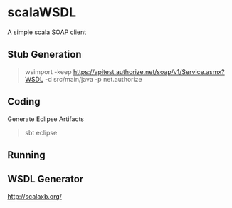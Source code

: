 scalaWSDL
==================

A simple scala SOAP client

Stub Generation
---------------

> wsimport -keep https://apitest.authorize.net/soap/v1/Service.asmx?WSDL  -d src/main/java -p net.authorize

Coding
------

Generate Eclipse Artifacts

> sbt eclipse


Running
-------

WSDL Generator 
--------------

http://scalaxb.org/
